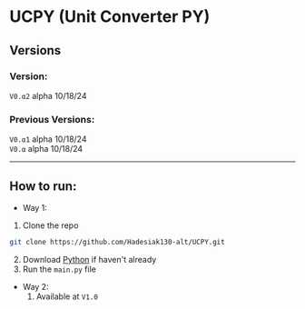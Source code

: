# UCPY (Unit Converter PY)

## Versions

### Version:

`V0.α2` alpha 10/18/24

### Previous Versions:

`V0.α1` alpha 10/18/24<br>`V0.α` alpha 10/18/24

---

## How to run:

- Way 1:

1. Clone the repo

```bash
git clone https://github.com/Hadesiak130-alt/UCPY.git
```

2. Download [Python](https://www.python.org/downloads/) if haven't already
3. Run the `main.py` file

- Way 2:
   1. Available at `V1.0`